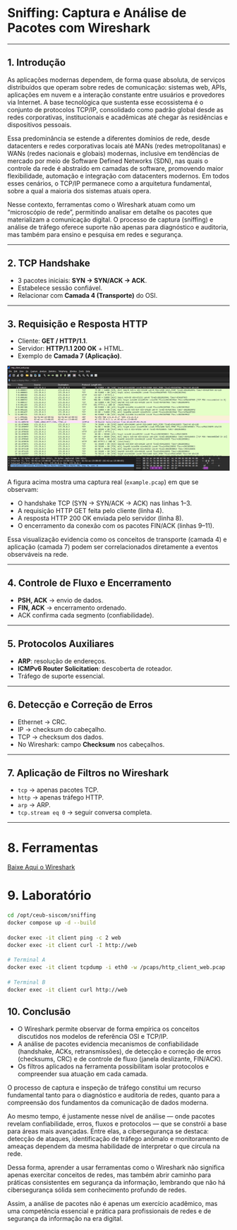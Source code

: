 # Sniffing: Captura e Análise de Pacotes com Wireshark

---

## 1. Introdução

As aplicações modernas dependem, de forma quase absoluta, de serviços distribuídos que operam sobre redes de comunicação: sistemas web, APIs, aplicações em nuvem e a interação constante entre usuários e provedores via Internet. A base tecnológica que sustenta esse ecossistema é o conjunto de protocolos TCP/IP, consolidado como padrão global desde as redes corporativas, institucionais e acadêmicas até chegar às residências e dispositivos pessoais.

Essa predominância se estende a diferentes domínios de rede, desde datacenters e redes corporativas locais até MANs (redes metropolitanas) e WANs (redes nacionais e globais) modernas, inclusive em tendências de mercado por meio de Software Defined Networks (SDN), nas quais o controle da rede é abstraído em camadas de software, promovendo maior flexibilidade, automação e integração com datacenters modernos. Em todos esses cenários, o TCP/IP permanece como a arquitetura fundamental, sobre a qual a maioria dos sistemas atuais opera.

Nesse contexto, ferramentas como o Wireshark atuam como um “microscópio de rede”, permitindo analisar em detalhe os pacotes que materializam a comunicação digital. O processo de captura (sniffing) e análise de tráfego oferece suporte não apenas para diagnóstico e auditoria, mas também para ensino e pesquisa em redes e segurança.

---

## 2. TCP Handshake 
- 3 pacotes iniciais: **SYN → SYN/ACK → ACK**.
- Estabelece sessão confiável.
- Relacionar com **Camada 4 (Transporte)** do OSI.

---

## 3. Requisição e Resposta HTTP
- Cliente: **GET / HTTP/1.1**.
- Servidor: **HTTP/1.1 200 OK** + HTML.
- Exemplo de **Camada 7 (Aplicação)**.

![Exemplo de captura no Wireshark](/img/wireshark.png)

A figura acima mostra uma captura real (`example.pcap`) em que se observam:

- O handshake TCP (SYN → SYN/ACK → ACK) nas linhas 1–3.
- A requisição HTTP GET feita pelo cliente (linha 4).
- A resposta HTTP 200 OK enviada pelo servidor (linha 8).
- O encerramento da conexão com os pacotes FIN/ACK (linhas 9–11).

Essa visualização evidencia como os conceitos de transporte (camada 4) e aplicação (camada 7) podem ser correlacionados diretamente a eventos observáveis na rede.

---

## 4. Controle de Fluxo e Encerramento
- **PSH, ACK** → envio de dados.
- **FIN, ACK** → encerramento ordenado.
- ACK confirma cada segmento (confiabilidade).

---

## 5. Protocolos Auxiliares
- **ARP**: resolução de endereços.
- **ICMPv6 Router Solicitation**: descoberta de roteador.
- Tráfego de suporte essencial.

---

## 6. Detecção e Correção de Erros
- Ethernet → CRC.
- IP → checksum do cabeçalho.
- TCP → checksum dos dados.
- No Wireshark: campo **Checksum** nos cabeçalhos.

---

## 7. Aplicação de Filtros no Wireshark
- `tcp` → apenas pacotes TCP.  
- `http` → apenas tráfego HTTP.  
- `arp` → ARP.  
- `tcp.stream eq 0` → seguir conversa completa.

---
# 8. Ferramentas

[Baixe Aqui o Wireshark](https://drive.google.com/drive/folders/1d7FwTLtnRSnjJ5k-YRZlORNlY3c1ygQZ?usp=sharing)

# 9. Laboratório

```bash
cd /opt/ceub-siscom/sniffing
docker compose up -d --build

docker exec -it client ping -c 2 web
docker exec -it client curl -I http://web

# Terminal A
docker exec -it client tcpdump -i eth0 -w /pcaps/http_client_web.pcap

# Terminal B
docker exec -it client curl http://web
```

<!--wireshark ./pcaps/http_client_web.pcap
docker network inspect $(docker compose ps -q web | xargs docker inspect --format '{{range .NetworkSettings.Networks}}{{.NetworkID}}{{end}}') \
  | grep -o '"Name": "br-[^"]*' | head -1
# pegue o nome br-XXXX

sudo tcpdump -i br-XXXX -w ./pcaps/bridge.pcap

Filtro Wireshark: tcp.stream eq 0 para seguir a primeira conexão; http para ver HTTP; tcp.flags.syn==1 && tcp.flags.ack==0 para SYN.

Retransmissões desligando o web e refazendo curl para ver RST/timeouts.
-->

## 10. Conclusão

- O Wireshark permite observar de forma empírica os conceitos discutidos nos modelos de referência OSI e TCP/IP.
- A análise de pacotes evidencia mecanismos de confiabilidade (handshake, ACKs, retransmissões), de detecção e correção de erros (checksums, CRC) e de controle de fluxo (janela deslizante, FIN/ACK).
- Os filtros aplicados na ferramenta possibilitam isolar protocolos e compreender sua atuação em cada camada.

O processo de captura e inspeção de tráfego constitui um recurso fundamental tanto para o diagnóstico e auditoria de redes, quanto para a compreensão dos fundamentos da comunicação de dados moderna.

Ao mesmo tempo, é justamente nesse nível de análise — onde pacotes revelam confiabilidade, erros, fluxos e protocolos — que se constrói a base para áreas mais avançadas. Entre elas, a cibersegurança se destaca: detecção de ataques, identificação de tráfego anômalo e monitoramento de ameaças dependem da mesma habilidade de interpretar o que circula na rede.

Dessa forma, aprender a usar ferramentas como o Wireshark não significa apenas exercitar conceitos de redes, mas também abrir caminho para práticas consistentes em segurança da informação, lembrando que não há cibersegurança sólida sem conhecimento profundo de redes.

Assim, a análise de pacotes não é apenas um exercício acadêmico, mas uma competência essencial e prática para profissionais de redes e de segurança da informação na era digital.